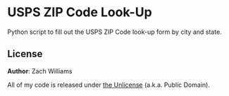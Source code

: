 USPS ZIP Code Look-Up
=====================

Python script to fill out the USPS ZIP Code look-up form by city and
state.


License
-------

**Author**: Zach Williams

All of my code is released under [the Unlicense](http://unlicense.org/) (a.k.a.
Public Domain).

